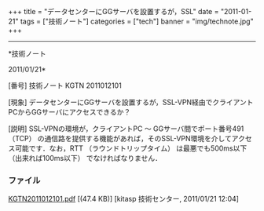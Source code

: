 ﻿+++
title = "データセンターにGGサーバを設置するが，SSL"
date = "2011-01-21"
tags = ["技術ノート"]
categories = ["tech"]
banner = "img/technote.jpg"
+++

-----------------------------------------------------------------------------------------------------------------------------

*技術ノート

2011/01/21*


[番号]
技術ノート KGTN 2011012101

[現象]
データセンターにGGサーバを設置するが，SSL-VPN経由でクライアントPCからGGサーバにアクセスできるか？

[説明]
SSL-VPNの環境が，クライアントPC 〜 GGサーバ間でポート番号491 （TCP）
の通信路を提供する機能があれば，そのSSL-VPN環境を介してアクセス可能です．なお，RTT
（ラウンドトリップタイム） は最悪でも500ms以下 （出来れば100ms以下）
でなければなりません．


### ファイル

 
 


[KGTN2011012101.pdf](http://techreport.kitasp.net/attachments/download/453/KGTN2011012101.pdf)
 [(47.4 KB)] [kitasp 技術センター, 2011/01/21
12:04]


 


 

